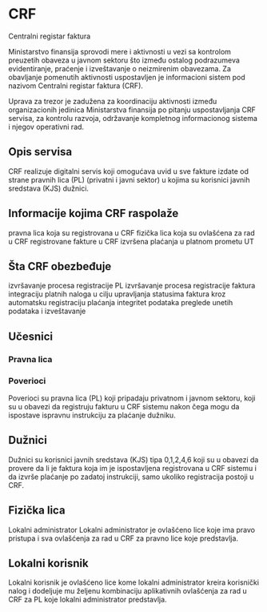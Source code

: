 # CRF
Centralni registar faktura

Ministarstvo finansija sprovodi mere i aktivnosti u vezi sa kontrolom preuzetih obaveza u javnom sektoru što između ostalog podrazumeva evidentiranje, praćenje i izveštavanje o neizmirenim obavezama. Za obavljanje pomenutih aktivnosti uspostavljen je informacioni sistem pod nazivom Centralni registar faktura (CRF).

Uprava za trezor je zadužena za koordinaciju aktivnosti između organizacionih jedinica Ministarstva finansija po pitanju uspostavljanja CRF servisa, za kontrolu razvoja, održavanje kompletnog informacionog sistema i njegov operativni rad.

## Opis servisa
CRF realizuje digitalni servis koji omogućava uvid u sve fakture izdate od strane pravnih lica (PL) (privatni i javni sektor) u kojima su korisnici javnih sredstava (KJS) dužnici.

## Informacije kojima CRF raspolaže
pravna lica koja su registrovana u CRF
fizička lica koja su ovlašćena za rad u CRF
registrovane fakture u CRF
izvršena plaćanja u platnom prometu UT
## Šta CRF obezbeđuje
izvršavanje procesa registracije PL
izvršavanje procesa registracije faktura
integraciju platnih naloga u cilju upravljanja statusima faktura kroz automatsku registraciju plaćanja
integritet podataka
preglede unetih podataka i izveštavanje
## Učesnici
### Pravna lica
### Poverioci
Poverioci su pravna lica (PL) koji pripadaju privatnom i javnom sektoru, koji su u obavezi da registruju fakturu u CRF sistemu nakon čega mogu da ispostave ispravnu instrukciju za plaćanje dužniku.

## Dužnici
Dužnici su korisnici javnih sredstava (KJS) tipa 0,1,2,4,6 koji su u obavezi da provere da li je faktura koja im je ispostavljena registrovana u CRF sistemu i da izvrše plaćanje po zadatoj instrukciji, samo ukoliko registracija postoji u CRF.

## Fizička lica
Lokalni administrator
Lokalni administrator je ovlašćeno lice koje ima pravo pristupa i sva ovlašćenja za rad u CRF za pravno lice koje predstavlja.

## Lokalni korisnik
Lokalni korisnik je ovlašćeno lice kome lokalni administrator kreira korisnički nalog i dodeljuje mu željenu kombinaciju aplikativnih ovlašćenja za rad u CRF za PL koje lokalni administrator predstavlja.
